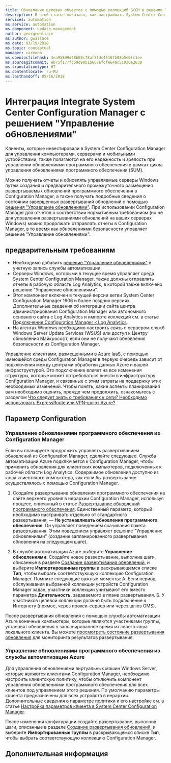 ```yaml
---
title: Обновление целевых объектов с помощью коллекций SCCM в решении "Управление обновлениями" службы автоматизации Azure
description: В этой статье показано, как настраивать System Center Configuration Manager с помощью этого решения для управления обновлениями компьютеров, управляемых SCCM.
services: automation
ms.service: automation
ms.component: update-management
author: georgewallace
ms.author: gwallace
ms.date: 03/19/2018
ms.topic: conceptual
manager: carmonm
ms.openlocfilehash: 3ea95899d48b68c78af5fdc45167b08b5e0fc1ee
ms.sourcegitcommit: eb75f177fc59d90b1b667afcfe64ac51936e2638
ms.translationtype: HT
ms.contentlocale: ru-RU
ms.lasthandoff: 05/16/2018
---
```

# <a name="integrate-system-center-configuration-manager-with-update-management"></a>Интеграция Integrate System Center Configuration Manager с решением "Управление обновлениями"

Клиенты, которые инвестировали в System Center Configuration Manager для управления компьютерами, серверами и мобильными устройствами, также полагаются на его надежность и зрелость при управлении обновлениями программного обеспечения в рамках цикла управления обновлениями программного обеспечения (SUM).

Можно получать отчеты и обновлять управляемые серверы Windows путем создания и предварительного промежуточного размещения развертываемых обновлений программного обеспечения в Configuration Manager, а также получать подробные сведения о состоянии завершенных развертываний обновлений с помощью [решения "Управление обновлениями"](automation-update-management.md). При использовании Configuration Manager для отчетов о соответствии нормативным требованиям (но не для управления развертываниями обновлений на ваших серверах Windows) можно продолжать отправлять отчеты в Configuration Manager, в то время как обновлениями безопасности управляет решение "Управление обновлениями".

## <a name="prerequisites"></a>предварительным требованиям

* Необходимо добавить [решение "Управление обновлениями"](automation-update-management.md) в учетную запись службы автоматизации.
* Серверы Windows, которыми в текущее время управляет среда System Center Configuration Manager, также должны отправлять отчеты в рабочую область Log Analytics, в которой также включено решение "Управление обновлениями".
* Этот компонент включен в текущей версии ветви System Center Configuration Manager 1606 и более поздних версиях. Дополнительные сведения об интеграции сайта центра администрирования Configuration Manager или автономного основного сайта с Log Analytics и импорте коллекций см. в статье [Подключение Configuration Manager к Log Analytics](../log-analytics/log-analytics-sccm.md).  
* На агентах Windows необходимо настроить связь с сервером служб Windows Server Update Services (WSUS) или доступ к Центру обновления Майкрософт, если они не получают обновления безопасности из Configuration Manager.   

Управление клиентами, размещенными в Azure IaaS, с помощью имеющейся среды Configuration Manager в первую очередь зависит от подключения между центрами обработки данных Azure и вашей инфраструктурой. Это подключение влияет на все изменения структуры, которые может потребоваться внести в инфраструктуру Configuration Manager, и связанные с этим затраты на поддержку этих необходимых изменений. Чтобы понять, какие аспекты планирования вам необходимо оценить, прежде чем продолжить, ознакомьтесь с разделом [Что следует знать о требованиях к сети? Необходимо использовать ExpressRoute или VPN-шлюз Azure?](/sccm/core/understand/configuration-manager-on-azure#networking).

## <a name="configuration"></a>Параметр Configuration

### <a name="manage-software-updates-from-configuration-manager"></a>Управление обновлениями программного обеспечения из Configuration Manager 

Если вы планируете продолжить управлять развертыванием обновлений из Configuration Manager, сделайте следующее. Служба автоматизации Azure подключается к Configuration Manager, чтобы применить обновления для клиентских компьютеров, подключенных к рабочей области Log Analytics. Содержимое обновления доступно из кэша клиентского компьютера, как если бы развертывание осуществлялось с помощью Configuration Manager.

1. Создайте развертывание обновления программного обеспечения на сайте верхнего уровня в иерархии Configuration Manager, используя процесс, описанный в статье [Развертывание обновлений программного обеспечения](/sccm/sum/deploy-use/deploy-software-updates). Единственный параметр, который необходимо настраивать отдельно от стандартного развертывания, — **Не устанавливать обновления программного обеспечения**. Он управляет поведением скачивания пакета развертывания. Этим поведением управляет решение "Управление обновлениями" (создание запланированного развертывания обновления на следующем шаге).

1. В службе автоматизации Azure выберите **Управление обновлениями**. Создайте новое развертывание, выполнив шаги, описанные в разделе [Создание развертывания обновлений](automation-tutorial-update-management.md#schedule-an-update-deployment), и выберите **Импортированные группы** в раскрывающемся списке **Тип**, чтобы выбрать соответствующую коллекцию Configuration Manager. Помните следующие важные моменты: А. Если период обслуживания выбранной коллекции устройств Configuration Manager задан, участники коллекции учитывают его вместо параметра **Длительность**, задаваемого в плане развертывания.
    Б. У участников целевой коллекции должно быть подключение к Интернету (прямое, через прокси-сервер или через шлюз OMS).

После развертывания обновления с помощью службы автоматизации Azure конечные компьютеры, которые являются участниками группы, установят обновления в запланированное время из своего кэша локального клиента. Вы можете [просмотреть состояние развертывания обновления](automation-tutorial-update-management.md#view-results-of-an-update-deployment) для мониторинга результатов развертывания.

### <a name="manage-software-updates-from-azure-automation"></a>Управление обновлениями программного обеспечения из службы автоматизации Azure

Для управления обновлениями виртуальных машин Windows Server, которые являются клиентами Configuration Manager, необходимо настроить клиентскую политику, чтобы отключить компонент управления обновлениями программного обеспечения для всех клиентов под управлением этого решения. По умолчанию параметры клиента предназначены для всех устройств в иерархии. Дополнительные сведения о параметре политики и его настройке см. в статье [Настройка параметров клиента в System Center Configuration Manager](/sccm/core/clients/deploy/configure-client-settings).

После изменения конфигурации создайте развертывание, выполнив шаги, описанные в разделе [Создание развертывания обновлений](automation-tutorial-update-management.md#schedule-an-update-deployment), и выберите **Импортированные группы** в раскрывающемся списке **Тип**, чтобы выбрать соответствующую коллекцию Configuration Manager.

## <a name="next-steps"></a>Дополнительная информация
